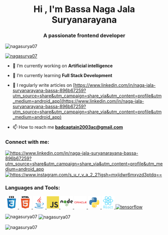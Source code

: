 <h1 align="center">Hi , I'm Bassa Naga Jala Suryanarayana</h1>
<h3 align="center">A passionate frontend developer</h3>

<p align="left"> <img src="https://komarev.com/ghpvc/?username=nagasurya07&label=Profile%20views&color=0e75b6&style=flat" alt="nagasurya07" /> </p>

<p align="left"> <a href="https://github.com/ryo-ma/github-profile-trophy"><img src="https://github-profile-trophy.vercel.app/?username=nagasurya07" alt="nagasurya07" /></a> </p>

- 🔭 I’m currently working on **Artificial intelligence**

- 🌱 I’m currently learning **Full Stack Development**

- 📝 I regularly write articles on [https://www.linkedin.com/in/naga-jala-suryanarayana-bassa-896b67259?utm_source=share&utm_campaign=share_via&utm_content=profile&utm_medium=android_app](https://www.linkedin.com/in/naga-jala-suryanarayana-bassa-896b67259?utm_source=share&utm_campaign=share_via&utm_content=profile&utm_medium=android_app)

- 📫 How to reach me **badcaptain2003ac@gmail.com**

<h3 align="left">Connect with me:</h3>
<p align="left">
<a href="https://linkedin.com/in/https://www.linkedin.com/in/naga-jala-suryanarayana-bassa-896b67259?utm_source=share&utm_campaign=share_via&utm_content=profile&utm_medium=android_app" target="blank"><img align="center" src="https://raw.githubusercontent.com/rahuldkjain/github-profile-readme-generator/master/src/images/icons/Social/linked-in-alt.svg" alt="https://www.linkedin.com/in/naga-jala-suryanarayana-bassa-896b67259?utm_source=share&utm_campaign=share_via&utm_content=profile&utm_medium=android_app" height="30" width="40" /></a>
<a href="https://instagram.com/https://www.instagram.com/s_u_r_y_a_2_2?igsh=mxjidwr6mxyzd3ptdq==" target="blank"><img align="center" src="https://raw.githubusercontent.com/rahuldkjain/github-profile-readme-generator/master/src/images/icons/Social/instagram.svg" alt="https://www.instagram.com/s_u_r_y_a_2_2?igsh=mxjidwr6mxyzd3ptdq==" height="30" width="40" /></a>
</p>

<h3 align="left">Languages and Tools:</h3>
<p align="left"> <a href="https://www.w3schools.com/css/" target="_blank" rel="noreferrer"> <img src="https://raw.githubusercontent.com/devicons/devicon/master/icons/css3/css3-original-wordmark.svg" alt="css3" width="40" height="40"/> </a> <a href="https://www.w3.org/html/" target="_blank" rel="noreferrer"> <img src="https://raw.githubusercontent.com/devicons/devicon/master/icons/html5/html5-original-wordmark.svg" alt="html5" width="40" height="40"/> </a> <a href="https://www.java.com" target="_blank" rel="noreferrer"> <img src="https://raw.githubusercontent.com/devicons/devicon/master/icons/java/java-original.svg" alt="java" width="40" height="40"/> </a> <a href="https://developer.mozilla.org/en-US/docs/Web/JavaScript" target="_blank" rel="noreferrer"> <img src="https://raw.githubusercontent.com/devicons/devicon/master/icons/javascript/javascript-original.svg" alt="javascript" width="40" height="40"/> </a> <a href="https://nodejs.org" target="_blank" rel="noreferrer"> <img src="https://raw.githubusercontent.com/devicons/devicon/master/icons/nodejs/nodejs-original-wordmark.svg" alt="nodejs" width="40" height="40"/> </a> <a href="https://www.oracle.com/" target="_blank" rel="noreferrer"> <img src="https://raw.githubusercontent.com/devicons/devicon/master/icons/oracle/oracle-original.svg" alt="oracle" width="40" height="40"/> </a> <a href="https://www.python.org" target="_blank" rel="noreferrer"> <img src="https://raw.githubusercontent.com/devicons/devicon/master/icons/python/python-original.svg" alt="python" width="40" height="40"/> </a> <a href="https://reactjs.org/" target="_blank" rel="noreferrer"> <img src="https://raw.githubusercontent.com/devicons/devicon/master/icons/react/react-original-wordmark.svg" alt="react" width="40" height="40"/> </a> <a href="https://www.tensorflow.org" target="_blank" rel="noreferrer"> <img src="https://www.vectorlogo.zone/logos/tensorflow/tensorflow-icon.svg" alt="tensorflow" width="40" height="40"/> </a> </p>

<p><img align="left" src="https://github-readme-stats.vercel.app/api/top-langs?username=nagasurya07&show_icons=true&locale=en&layout=compact" alt="nagasurya07" /></p>

<p>&nbsp;<img align="center" src="https://github-readme-stats.vercel.app/api?username=nagasurya07&show_icons=true&locale=en" alt="nagasurya07" /></p>

<p><img align="center" src="https://github-readme-streak-stats.herokuapp.com/?user=nagasurya07&" alt="nagasurya07" /></p>
